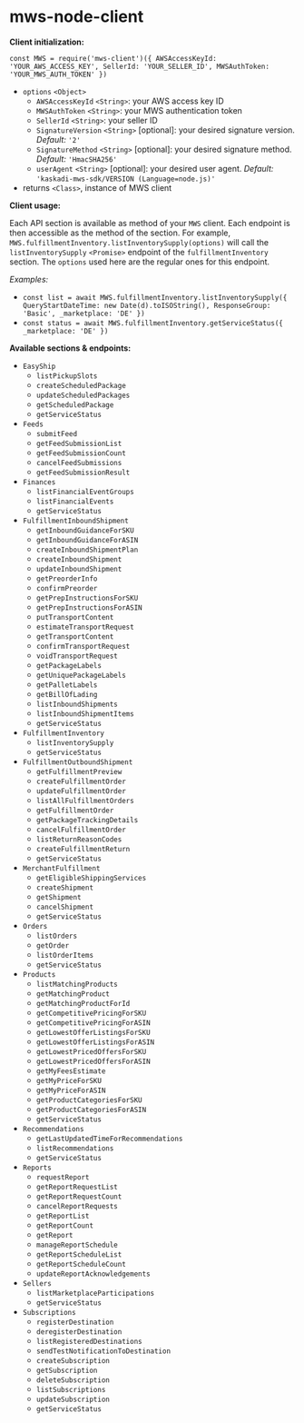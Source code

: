 # mws-node-client

**Client initialization:**

`const MWS = require('mws-client')({ AWSAccessKeyId: 'YOUR_AWS_ACCESS_KEY', SellerId: 'YOUR_SELLER_ID', MWSAuthToken: 'YOUR_MWS_AUTH_TOKEN' })`

- `options` `<Object>`
  - `AWSAccessKeyId` `<String>`: your AWS access key ID
  - `MWSAuthToken` `<String>`: your MWS authentication token
  - `SellerId` `<String>`: your seller ID
  - `SignatureVersion` `<String>` [optional]: your desired signature version. _Default:_ `'2'`
  - `SignatureMethod` `<String>` [optional]: your desired signature method. _Default:_ `'HmacSHA256'`
  - `userAgent` `<String>` [optional]: your desired user agent. _Default:_ `'kaskadi-mws-sdk/VERSION (Language=node.js)'`
- returns `<Class>`, instance of MWS client

**Client usage:**

Each API section is available as method of your `MWS` client. Each endpoint is then accessible as the method of the section. For example, `MWS.fulfillmentInventory.listInventorySupply(options)` will call the `listInventorySupply` `<Promise>` endpoint of the `fulfillmentInventory` section. The `options` used here are the regular ones for this endpoint.

_Examples:_

- `const list = await MWS.fulfillmentInventory.listInventorySupply({ QueryStartDateTime: new Date(d).toISOString(), ResponseGroup: 'Basic', _marketplace: 'DE' })`
- `const status = await MWS.fulfillmentInventory.getServiceStatus({ _marketplace: 'DE' })`

**Available sections & endpoints:**

- `EasyShip`
  - `listPickupSlots`
  - `createScheduledPackage`
  - `updateScheduledPackages`
  - `getScheduledPackage`
  - `getServiceStatus`
- `Feeds`
  - `submitFeed`
  - `getFeedSubmissionList`
  - `getFeedSubmissionCount`
  - `cancelFeedSubmissions`
  - `getFeedSubmissionResult`
- `Finances`
  - `listFinancialEventGroups`
  - `listFinancialEvents`
  - `getServiceStatus`
- `FulfillmentInboundShipment`
  - `getInboundGuidanceForSKU`
  - `getInboundGuidanceForASIN`
  - `createInboundShipmentPlan`
  - `createInboundShipment`
  - `updateInboundShipment`
  - `getPreorderInfo`
  - `confirmPreorder`
  - `getPrepInstructionsForSKU`
  - `getPrepInstructionsForASIN`
  - `putTransportContent`
  - `estimateTransportRequest`
  - `getTransportContent`
  - `confirmTransportRequest`
  - `voidTransportRequest`
  - `getPackageLabels`
  - `getUniquePackageLabels`
  - `getPalletLabels`
  - `getBillOfLading`
  - `listInboundShipments`
  - `listInboundShipmentItems`
  - `getServiceStatus`
- `FulfillmentInventory`
  - `listInventorySupply`
  - `getServiceStatus`
- `FulfillmentOutboundShipment`
  - `getFulfillmentPreview`
  - `createFulfillmentOrder`
  - `updateFulfillmentOrder`
  - `listAllFulfillmentOrders`
  - `getFulfillmentOrder`
  - `getPackageTrackingDetails`
  - `cancelFulfillmentOrder`
  - `listReturnReasonCodes`
  - `createFulfillmentReturn`
  - `getServiceStatus`
- `MerchantFulfillment`
  - `getEligibleShippingServices`
  - `createShipment`
  - `getShipment`
  - `cancelShipment`
  - `getServiceStatus`
- `Orders`
  - `listOrders`
  - `getOrder`
  - `listOrderItems`
  - `getServiceStatus`
- `Products`
  - `listMatchingProducts`
  - `getMatchingProduct`
  - `getMatchingProductForId`
  - `getCompetitivePricingForSKU`
  - `getCompetitivePricingForASIN`
  - `getLowestOfferListingsForSKU`
  - `getLowestOfferListingsForASIN`
  - `getLowestPricedOffersForSKU`
  - `getLowestPricedOffersForASIN`
  - `getMyFeesEstimate`
  - `getMyPriceForSKU`
  - `getMyPriceForASIN`
  - `getProductCategoriesForSKU`
  - `getProductCategoriesForASIN`
  - `getServiceStatus`
- `Recommendations`
  - `getLastUpdatedTimeForRecommendations`
  - `listRecommendations`
  - `getServiceStatus`
- `Reports`
  - `requestReport`
  - `getReportRequestList`
  - `getReportRequestCount`
  - `cancelReportRequests`
  - `getReportList`
  - `getReportCount`
  - `getReport`
  - `manageReportSchedule`
  - `getReportScheduleList`
  - `getReportScheduleCount`
  - `updateReportAcknowledgements`
- `Sellers`
  - `listMarketplaceParticipations`
  - `getServiceStatus`
- `Subscriptions`
  - `registerDestination`
  - `deregisterDestination`
  - `listRegisteredDestinations`
  - `sendTestNotificationToDestination`
  - `createSubscription`
  - `getSubscription`
  - `deleteSubscription`
  - `listSubscriptions`
  - `updateSubscription`
  - `getServiceStatus`
  